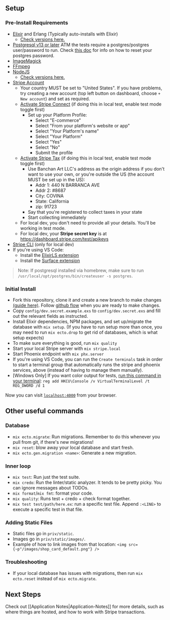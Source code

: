 ## Setup

### Pre-Install Requirements
- [Elixir](https://elixir-lang.org/install.html) and Erlang (Typically auto-installs with Elixir)
  - [Check versions here.](https://github.com/BanchanArt/banchan/blob/main/Dockerfile#L15-L16)
- [Postgresql v13 or later](https://wiki.postgresql.org/wiki/Detailed_installation_guides) ATM the tests require a postgres/postgres user/password to run. Check [this doc](https://academind.com/tutorials/postgresql-start-stop-uninstall-upgrade-server#resetting-the-root-user-password  ) for info on how to reset your postgres password. 
- [ImageMagick](https://imagemagick.org/)
- [FFmpeg](https://ffmpeg.org/download.html)
- [NodeJS](https://nodejs.org/en/download/)
  - [Check versions here.](https://github.com/BanchanArt/banchan/blob/main/Dockerfile#L27)
- [Stripe Account](https://stripe.com)
  - Your country MUST be set to "United States". If you have problems, try creating a new account (top left button on dashboard, choose `+ New account`) and set as required.
  - [Activate Stripe Connect](https://dashboard.stripe.com/setup/connect/activate) (if doing this in local test, enable test mode toggle first)
    - Set up your Platform Profile:
      - Select "E-commerce"
      - Select "From your platform's website or app"
      - Select "Your Platform's name"
      - Select "Your Platform"
      - Select "Yes"
      - Select "No"
      - Submit the profile
  - [Activate Stripe Tax](https://dashboard.stripe.com/setup/tax/activate) (if doing this in local test, enable test mode toggle first)
    - Use Banchan Art LLC's address as the origin address if you don't want to use your own, or you're outside the US (the account MUST be set up in the US):
      - Addr 1: 440 N BARRANCA AVE
      - Addr 2: #8687
      - City: COVINA
      - State: California
      - zip: 91723
    - Say that you're registered to collect taxes in your state
    - Start collecting immediately
  - For local dev, you don't need to provide all your details. You'll be working in test mode.
  - For local dev, your **Stripe secret key** is at https://dashboard.stripe.com/test/apikeys
- [Stripe CLI](https://stripe.com/docs/stripe-cli) (only for local dev)
- If you're using VS Code:
  - Install the [ElixirLS extension](https://marketplace.visualstudio.com/items?itemName=JakeBecker.elixir-ls)
  - Install the [Surface extension](https://marketplace.visualstudio.com/items?itemName=msaraiva.surface)

> Note: If postgresql installed via homebrew, make sure to run `/usr/local/opt/postgres/bin/createuser -s postgres`.

### Initial Install

- Fork this repository, clone it and create a new branch to make changes [(guide here)](https://docs.github.com/en/get-started/quickstart/contributing-to-projects). Follow [github flow](https://docs.github.com/en/get-started/quickstart/github-flow) when you are ready to make changes.
- Copy `config/dev.secret.example.exs` to `config/dev.secret.exs` and fill out the relevant fields as instructed.
- Install Elixir dependencies, NPM packages, and set up/migrate the database with `mix setup`. (If you have to run setup more than once, you may need to run `mix ecto.drop` to get rid of databases, which is what setup expects)
- To make sure everything is good, run `mix quality`
- Start your local Stripe server with `mix stripe.local`
- Start Phoenix endpoint with `mix phx.server`
- If you're using VS Code, you can run the `Create terminals` task in order to start a terminal group that automatically runs the stripe and phoenix services, above (instead of having to manage them manually).
- [Windows Only] If you want color output for tests, [run this command in your terminal](https://hexdocs.pm/mix/1.13/Mix.Tasks.Test.html#module-coloring): `reg add HKCU\Console /v VirtualTerminalLevel /t REG_DWORD /d 1`

Now you can visit [`localhost:4000`](http://localhost:4000) from your browser.

## Other useful commands

### Database

- `mix ecto.migrate`: Run migrations. Remember to do this whenever you pull from git, if there's new migrations!
- `mix reset`: blow away your local database and start fresh.
- `mix ecto.gen.migration <name>`: Generate a new migration.

### Inner loop

- `mix test`: Run just the test suite.
- `mix credo`: Run the linter/static analyzer. It tends to be pretty picky. You can ignore messages about TODOs.
- `mix format`/`mix fmt`: format your code.
- `mix quality`: Runs test + credo + check format together.
- `mix test test/path/here.ex`: run a specific test file. Append `:<LINE>` to execute a specific test in that file.

### Adding Static Files

- Static files go in `priv/static`.
- Images go in `priv/static/images/`.
- Example of how to link images from that location: `<img src={~p"/images/shop_card_default.png"} />`

### Troubleshooting

- If your local database has issues with migrations, then run `mix ecto.reset` instead of `mix ecto.migrate`.

## Next Steps

Check out [[Application Notes|Application-Notes]] for more details, such as where things are hosted, and how to work with Stripe transactions.